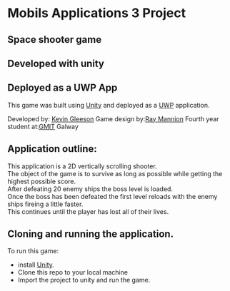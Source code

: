 # Mobils Applications 3 Project
## Space shooter game 
## Developed with unity 
## Deployed as a UWP App


This game was built using  [Unity](https://unity3d.com/) and deployed as a [UWP](https://docs.microsoft.com/en-us/windows/uwp/get-started/universal-application-platform-guide) application.

Developed by: [Kevin Gleeson](https://github.com/kevgleeson78)
Game design by:[Ray Mannion](https://github.com/rayman51)
Fourth year student at:[GMIT](http://gmit.ie) Galway

## Application outline:
This application is a 2D vertically scrolling shooter.<br/>
The object of the game is to survive as long as possible while getting the highest possible score.<br/>
After defeating 20 enemy ships the boss level is loaded.<br/>
Once the boss has been defeated the first level reloads with the enemy ships fireing a little faster. <br/>
This continues until the player has lost all of their lives.


## Cloning and running the application.
To run this game:
* install [Unity](https://unity3d.com/).
* Clone this repo to your local machine
* Import the project to unity and run the game.

